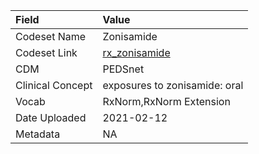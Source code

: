 |Field            |Value                         |
|:----------------|:-----------------------------|
|Codeset Name     |Zonisamide                    |
|Codeset Link     |[rx_zonisamide](https://github.com/PEDSnet/Variable-Dictionary/blob/main/drugs/rx_zonisamide.csv)|
|CDM              |PEDSnet                       |
|Clinical Concept |exposures to zonisamide: oral |
|Vocab            |RxNorm,RxNorm Extension       |
|Date Uploaded    |2021-02-12                    |
|Metadata         |NA                            |
